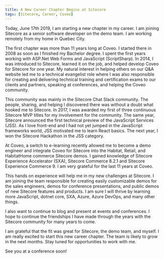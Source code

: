 ```yaml
---
title: A New Career Chapter Begins at Sitecore
tags: [Sitecore, Career, Coveo]
---
```


Today, June 17th 2019, I am starting a new chapter in my career. I am joining Sitecore as a senior software developer on the demo team. I am working remotely from my home in Quebec City.

<!-- more -->

The first chapter was more than 11 years long at Coveo. I started there in 2008 as soon as I finished my Bachelor degree. I spent the first years working with ASP.Net Web Forms and JavaScript (ScriptSharp). In 2014, I was introduced to Sitecore, learned it on the job, and helped develop Coveo for Sitecore for one year. My natural interest in helping others on our Q&A website led me to a technical evangelist role where I was also responsible for creating and delivering technical training and certification exams to our clients and partners, speaking at conferences, and helping the Coveo community.

This community was mainly in the Sitecore Chat Slack community. The people, sharing, and helping I discovered there was without a doubt what hooked me to Sitecore. In 2017, I was awarded my first of three continuous Sitecore MVP titles for my involvement for the community. The same year, Sitecore announced the first technical preview of the JavaScript Services (JSS). As I love front-end and I had not yet jumped in the JavaScript frameworks world, JSS motivated me to learn React basics. The next year, I won the Sitecore Hackathon in the JSS category.

At Coveo, a switch to e-learning recently allowed me to become a demo engineer and integrate Coveo for Sitecore into the Habitat, Retail, and HabitatHome commerce Sitecore demos. I gained knowledge of Sitecore Experience Accelerator (SXA), Sitecore Commerce 8.2.1 and Sitecore Experience Commerce 9. I am very grateful for the last 11 years at Coveo.

This hands on experience will help me in my new challenges at Sitecore. I am joining the team responsible for creating easily customizable demos for the sales engineers, demos for conference presentations, and public demos of new Sitecore features and products. I am sure I will thrive by learning more JavaScript, dotnet core, SXA, Azure, Azure DevOps, and many other things.

I also want to continue to blog and present at events and conferences. I hope to continue the friendships I have made through the years with the Sitecore community for many years to come.

I am grateful that the fit was great for Sitecore, the demo team, and myself. I am really excited to start this new career chapter. The team is likely to grow in the next months. Stay tuned for opportunities to work with me.

See you at a conference soon!
